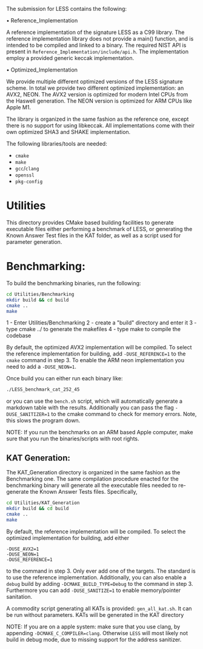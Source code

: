 The submission for LESS contains the following:

• Reference_Implementation

A reference implementation of the signature LESS as a C99 library. The 
reference implementation library does not provide a main() function, and is
intended to be compiled and linked to a binary. The required NIST API is 
present in `Reference_Implementation/include/api.h`. The implementation employ 
a provided generic keccak implementation.

• Optimized_Implementation

We provide multiple different optimized versions of the LESS signature scheme.
In total we provide two different optimized implementation: an AVX2, NEON.
The AVX2 version is optimized for modern Intel CPUs from the Haswell generation.
The NEON version is optimized for ARM CPUs like Apple M1. 

The library is organized in the same fashion as the reference one, except there 
is no support for using libkeccak. All implementations come with their own 
optimized SHA3 and SHAKE implementation.

The following libraries/tools are needed:
- `cmake`
- `make`
- `gcc`/`clang`
- `openssl`
- `pkg-config`


Utilities
===========

This directory provides CMake based building facilities to generate executable 
files either performing a benchmark of LESS, or generating the Known Answer 
Test files in the KAT folder, as well as a script used for parameter generation.

Benchmarking:
=============

To build the benchmarking binaries, run the following:
```bash
cd Utilities/Benchmarking
mkdir build && cd build
cmake .. 
make 
```
1 - Enter Utilities/Benchmarking
2 - create a "build" directory and enter it
3 - type cmake ../ to generate the makefiles
4 - type make to compile the codebase

By default, the optimized AVX2 implementation will be compiled. To select the
reference implementation for building, add `-DUSE_REFERENCE=1` to the `cmake`
command in step 3. To enable the ARM neon implementation you need to add a 
`-DUSE_NEON=1`.

Once build you can either run each binary like:
```bash
./LESS_benchmark_cat_252_45
```
or you can use the `bench.sh` script, which will automatically generate a markdown
table with the results. Additionally you can pass the flag `-DUSE_SANITIZER=1` to 
the cmake command to check for memory errors. Note, this slows the program down.

NOTE: If you run the benchmarks on an ARM based Apple computer, make sure that
    you run the binaries/scripts with root rights.

KAT Generation:
--------------

The KAT_Generation directory is organized in the same fashion as the
Benchmarking one. The same compilation procedure enacted for the benchmarking 
binary will generate all the executable files needed to re-generate the Known 
Answer Tests files. Specifically,
```bash
cd Utilities/KAT_Generation
mkdir build && cd build
cmake .. 
make 
```

By default, the reference implementation will be compiled. To select the 
optimized implementation for building, add either 
```
-DUSE_AVX2=1
-DUSE_NEON=1
-DUSE_REFERENCE=1
```

to the command in step 3. Only ever add one of the targets. The standard is to 
use the reference implementation. Additionally, you can also enable a `debug` 
build by adding `-DCMAKE_BUILD_TYPE=Debug` to the command in step 3. Furthermore
you can add `-DUSE_SANITIZE=1` to enable memory/pointer sanitation.

A commodity script generating all KATs is provided: `gen_all_kat.sh`. It can be 
run without parameters. KATs will be generated in the KAT directory

NOTE: If you are on a apple system: make sure that you use clang, by appending
    `-DCMAKE_C_COMPILER=clang`. Otherwise `LESS` will most likely not build in 
    debug mode, due to missing support for the address sanitizer.
